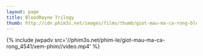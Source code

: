 ```yaml
---
layout: page
title: BloodRayne Trilogy
thumb: http://cdn.phim3s.net/images/films/thumb/giot-mau-ma-ca-rong-bloodrayne-trilogy-2005.jpg
---
```

{% include jwpadv src='//phim3s.net/phim-le/giot-mau-ma-ca-rong_4541/xem-phim//video.mp4' %}